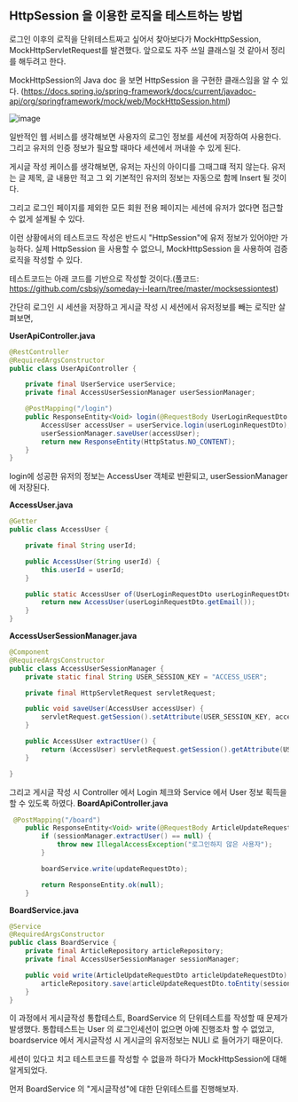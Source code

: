 ## HttpSession 을 이용한 로직을 테스트하는 방법

로그인 이후의 로직을 단위테스트짜고 싶어서 찾아보다가 MockHttpSession, MockHttpServletRequest를 발견했다.
앞으로도 자주 쓰일 클래스일 것 같아서 정리를 해두려고 한다. 


MockHttpSession의 Java doc 을 보면 HttpSession 을 구현한 클래스임을 알 수 있다. 
(https://docs.spring.io/spring-framework/docs/current/javadoc-api/org/springframework/mock/web/MockHttpSession.html)
 
![image](https://user-images.githubusercontent.com/47847993/79041986-efb24900-7c2e-11ea-9f12-1cd86bd8399f.png)



일반적인 웹 서비스를 생각해보면 사용자의 로그인 정보를 세션에 저장하여 사용한다.
그리고 유저의 인증 정보가 필요할 때마다 세션에서 꺼내쓸 수 있게 된다.


게시글 작성 케이스를 생각해보면, 유저는 자신의 아이디를 그때그떄 적지 않는다.
유저는 글 제목, 글 내용만 적고 그 외 기본적인 유저의 정보는 자동으로 함께 Insert 될 것이다.


그리고 로그인 페이지를 제외한 모든 회원 전용 페이지는 세션에 유저가 없다면 접근할 수 없게 설계될 수 있다.



이런 상황에서의 테스트코드 작성은 반드시 "HttpSession"에 유저 정보가 있어야만 가능하다.
실제 HttpSession 을 사용할 수 없으니, MockHttpSession 을 사용하여 검증로직을 작성할 수 있다. 



테스트코드는 아래 코드를 기반으로 작성할 것이다.(풀코드: https://github.com/csbsjy/someday-i-learn/tree/master/mocksessiontest) 

간단히 로그인 시 세션을 저장하고 게시글 작성 시 세션에서 유저정보를 빼는 로직만 살펴보면,


**UserApiController.java**
```java
@RestController
@RequiredArgsConstructor
public class UserApiController {

    private final UserService userService;
    private final AccessUserSessionManager userSessionManager;

    @PostMapping("/login")
    public ResponseEntity<Void> login(@RequestBody UserLoginRequestDto userLoginRequestDto) {
        AccessUser accessUser = userService.login(userLoginRequestDto);
        userSessionManager.saveUser(accessUser);
        return new ResponseEntity(HttpStatus.NO_CONTENT);
    }
}
``` 

login에 성공한 유저의 정보는 AccessUser 객체로 반환되고, userSessionManager에 저장된다.

**AccessUser.java**
```java
@Getter
public class AccessUser {

    private final String userId;

    public AccessUser(String userId) {
        this.userId = userId;
    }

    public static AccessUser of(UserLoginRequestDto userLoginRequestDto) {
        return new AccessUser(userLoginRequestDto.getEmail());
    }
}
```

**AccessUserSessionManager.java**
```java
@Component
@RequiredArgsConstructor
public class AccessUserSessionManager {
    private static final String USER_SESSION_KEY = "ACCESS_USER";

    private final HttpServletRequest servletRequest;

    public void saveUser(AccessUser accessUser) {
        servletRequest.getSession().setAttribute(USER_SESSION_KEY, accessUser);
    }

    public AccessUser extractUser() {
        return (AccessUser) servletRequest.getSession().getAttribute(USER_SESSION_KEY);
    }

}
```

그리고 게시글 작성 시 Controller 에서 Login 체크와 Service 에서 User 정보 획득을 할 수 있도록 하였다.
**BoardApiController.java**
```java
 @PostMapping("/board")
    public ResponseEntity<Void> write(@RequestBody ArticleUpdateRequestDto updateRequestDto) throws IllegalAccessException {
        if (sessionManager.extractUser() == null) {
            throw new IllegalAccessException("로그인하지 않은 사용자");
        }

        boardService.write(updateRequestDto);

        return ResponseEntity.ok(null);
    }
```

**BoardService.java**
```java
@Service
@RequiredArgsConstructor
public class BoardService {
    private final ArticleRepository articleRepository;
    private final AccessUserSessionManager sessionManager;

    public void write(ArticleUpdateRequestDto articleUpdateRequestDto) {
        articleRepository.save(articleUpdateRequestDto.toEntity(sessionManager.extractUser().getUserId()));
    }
}
```


이 과정에서 게시글작성 통합테스트, BoardService 의 단위테스트를 작성할 때 문제가 발생했다.
통합테스트는 User 의 로그인세션이 없으면 아예 진행조차 할 수 없었고, boardservice 에서 게시글작성 시 게시글의 유저정보는 NULl 로 들어가기 때문이다.


세션이 있다고 치고 테스트코드를 작성할 수 없을까 하다가 MockHttpSession에 대해 알게되었다. 

먼저 BoardService 의 "게시글작성"에 대한 단위테스트를 진행해보자. 
